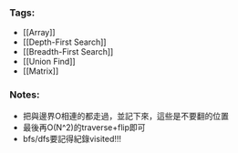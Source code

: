 ### Tags:
- [[Array]]
- [[Depth-First Search]]
- [[Breadth-First Search]]
- [[Union Find]]
- [[Matrix]]
### Notes:
- 把與邊界O相連的都走過，並記下來，這些是不要翻的位置
- 最後再O(N^2)的traverse+flip即可
- bfs/dfs要記得紀錄visited!!!